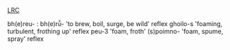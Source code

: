 [LRC](https://lrc.la.utexas.edu/lex/semantic/field/PW_WV)

bh(e)reu- : bh(e)rū̆-   'to brew, boil, surge, be wild'   reflex
ghoilo-s   'foaming, turbulent, frothing up'   reflex
peu-3   'foam, froth'
(s)poimno-   'foam, spume, spray'   reflex


